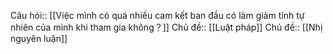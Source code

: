 Câu hỏi:: [[Việc mình có quá nhiều cam kết ban đầu có làm giảm tính tự nhiên của mình khi tham gia không？]]
Chủ đề:: [[Luật pháp]]
Chủ đề:: [[Nhị nguyên luận]]